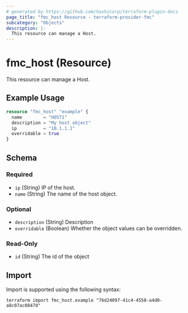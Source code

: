 ```yaml
---
# generated by https://github.com/hashicorp/terraform-plugin-docs
page_title: "fmc_host Resource - terraform-provider-fmc"
subcategory: "Objects"
description: |-
  This resource can manage a Host.
---
```


# fmc_host (Resource)

This resource can manage a Host.

## Example Usage

```terraform
resource "fmc_host" "example" {
  name        = "HOST1"
  description = "My host object"
  ip          = "10.1.1.1"
  overridable = true
}
```

<!-- schema generated by tfplugindocs -->
## Schema

### Required

- `ip` (String) IP of the host.
- `name` (String) The name of the host object.

### Optional

- `description` (String) Description
- `overridable` (Boolean) Whether the object values can be overridden.

### Read-Only

- `id` (String) The id of the object

## Import

Import is supported using the following syntax:

```shell
terraform import fmc_host.example "76d24097-41c4-4558-a4d0-a8c07ac08470"
```
